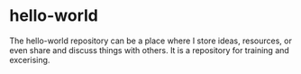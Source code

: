 # hello-world
The hello-world repository can be a place where I store ideas, resources, or even share and discuss things with others. It is a repository for training and excerising.
